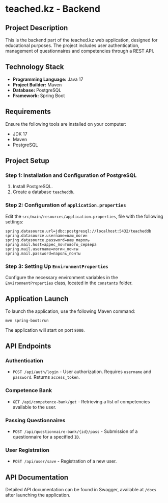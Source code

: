 # teached.kz - Backend

## Project Description
This is the backend part of the teached.kz web application, designed for educational purposes. The project includes user authentication, management of questionnaires and competencies through a REST API.

## Technology Stack
- **Programming Language:** Java 17
- **Project Builder:** Maven
- **Database:** PostgreSQL
- **Framework:** Spring Boot

## Requirements
Ensure the following tools are installed on your computer:
- JDK 17
- Maven
- PostgreSQL

## Project Setup

### Step 1: Installation and Configuration of PostgreSQL
1. Install PostgreSQL.
2. Create a database `teacheddb`.

### Step 2: Configuration of `application.properties`
Edit the `src/main/resources/application.properties`, file with the following settings:
```
spring.datasource.url=jdbc:postgresql://localhost:5432/teacheddb
spring.datasource.username=ваш_логин
spring.datasource.password=ваш_пароль
spring.mail.host=адрес_почтового_сервера
spring.mail.username=логин_почты
spring.mail.password=пароль_почты
```
### Step 3: Setting Up `EnvironmentProperties`
Configure the necessary environment variables in the `EnvironmentProperties` class, located in the `constants` folder.

## Application Launch
To launch the application, use the following Maven command:
```
mvn spring-boot:run
```
The application will start on port `8080`.

## API Endpoints
### Authentication
* `POST /api/auth/login` - User authorization. Requires `username` and `password`. Returns `access_token`.

### Competence Bank
* `GET /api/competence-bank/get` - Retrieving a list of competencies available to the user.

### Passing Questionnaires
* `POST /api/questionnaire-bank/{id}/pass` - Submission of a questionnaire for a specified `ID`.

### User Registration
* `POST /api/user/save` - Registration of a new user.

## API Documentation
Detailed API documentation can be found in Swagger, available at `/docs` after launching the application.
